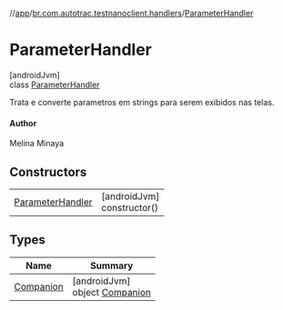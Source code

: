 //[app](../../../index.md)/[br.com.autotrac.testnanoclient.handlers](../index.md)/[ParameterHandler](index.md)

# ParameterHandler

[androidJvm]\
class [ParameterHandler](index.md)

Trata e converte parametros em strings para serem exibidos nas telas.

#### Author

Melina Minaya

## Constructors

| | |
|---|---|
| [ParameterHandler](-parameter-handler.md) | [androidJvm]<br>constructor() |

## Types

| Name | Summary |
|---|---|
| [Companion](-companion/index.md) | [androidJvm]<br>object [Companion](-companion/index.md) |

